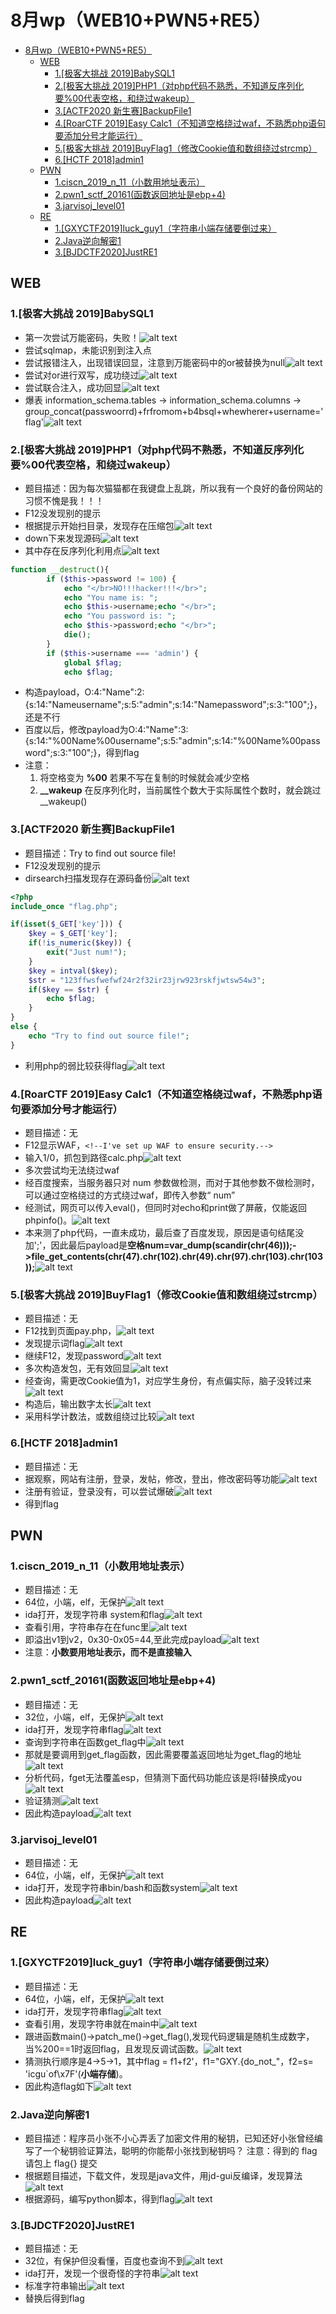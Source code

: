# 8月wp（WEB10+PWN5+RE5）

- [8月wp（WEB10+PWN5+RE5）](#8月wpweb10pwn5re5)
  - [WEB](#web)
    - [1.\[极客大挑战 2019\]BabySQL1](#1极客大挑战-2019babysql1)
    - [2.\[极客大挑战 2019\]PHP1（对php代码不熟悉，不知道反序列化要%00代表空格，和绕过wakeup）](#2极客大挑战-2019php1对php代码不熟悉不知道反序列化要00代表空格和绕过wakeup)
    - [3.\[ACTF2020 新生赛\]BackupFile1](#3actf2020-新生赛backupfile1)
    - [4.\[RoarCTF 2019\]Easy Calc1（不知道空格绕过waf，不熟悉php语句要添加分号才能运行）](#4roarctf-2019easy-calc1不知道空格绕过waf不熟悉php语句要添加分号才能运行)
    - [5.\[极客大挑战 2019\]BuyFlag1（修改Cookie值和数组绕过strcmp）](#5极客大挑战-2019buyflag1修改cookie值和数组绕过strcmp)
    - [6.\[HCTF 2018\]admin1](#6hctf-2018admin1)
  - [PWN](#pwn)
    - [1.ciscn\_2019\_n\_11（小数用地址表示）](#1ciscn_2019_n_11小数用地址表示)
    - [2.pwn1\_sctf\_20161(函数返回地址是ebp+4)](#2pwn1_sctf_20161函数返回地址是ebp4)
    - [3.jarvisoj\_level01](#3jarvisoj_level01)
  - [RE](#re)
    - [1.\[GXYCTF2019\]luck\_guy1（字符串小端存储要倒过来）](#1gxyctf2019luck_guy1字符串小端存储要倒过来)
    - [2.Java逆向解密1](#2java逆向解密1)
    - [3.\[BJDCTF2020\]JustRE1](#3bjdctf2020justre1)


## WEB

### 1.[极客大挑战 2019]BabySQL1

- 第一次尝试万能密码，失败！![alt text](图片/QQ20250814-141530.png)
- 尝试sqlmap，未能识别到注入点
- 尝试报错注入，出现错误回显，注意到万能密码中的or被替换为null![alt text](图片/QQ20250814-141451.png)
- 尝试对or进行双写，成功绕过![alt text](图片/QQ20250814-141800.png)
- 尝试联合注入，成功回显![alt text](图片/QQ20250814-145238.png)
- 爆表 information_schema.tables -> information_schema.columns -> group_concat(passwoorrd)+frfromom+b4bsql+whewherer+username='flag'![alt text](图片/QQ20250814-151940.png)

### 2.[极客大挑战 2019]PHP1（对php代码不熟悉，不知道反序列化要%00代表空格，和绕过wakeup）

- 题目描述：因为每次猫猫都在我键盘上乱跳，所以我有一个良好的备份网站的习惯不愧是我！！！
- F12没发现别的提示
- 根据提示开始扫目录，发现存在压缩包![alt text](图片/QQ20250814-152915.png)
- down下来发现源码![alt text](图片/QQ20250814-153159.png)
- 其中存在反序列化利用点![alt text](图片/QQ20250814-153559.png)

```php
function __destruct(){
        if ($this->password != 100) {
            echo "</br>NO!!!hacker!!!</br>";
            echo "You name is: ";
            echo $this->username;echo "</br>";
            echo "You password is: ";
            echo $this->password;echo "</br>";
            die();
        }
        if ($this->username === 'admin') {
            global $flag;
            echo $flag;
```

- 构造payload，O:4:"Name":2:{s:14:"Nameusername";s:5:"admin";s:14:"Namepassword";s:3:"100";}，还是不行
- 百度以后，修改payload为O:4:"Name":3:{s:14:"%00Name%00username";s:5:"admin";s:14:"%00Name%00password";s:3:"100";}，得到flag
- 注意：
  1. 将空格变为 **%00** 若果不写在复制的时候就会减少空格
  2. **__wakeup**  在反序列化时，当前属性个数大于实际属性个数时，就会跳过__wakeup()

### 3.[ACTF2020 新生赛]BackupFile1

- 题目描述：Try to find out source file!
- F12没发现别的提示
- dirsearch扫描发现存在源码备份![alt text](图片/QQ20250814-161740.png)

```php
<?php
include_once "flag.php";

if(isset($_GET['key'])) {
    $key = $_GET['key'];
    if(!is_numeric($key)) {
        exit("Just num!");
    }
    $key = intval($key);
    $str = "123ffwsfwefwf24r2f32ir23jrw923rskfjwtsw54w3";
    if($key == $str) {
        echo $flag;
    }
}
else {
    echo "Try to find out source file!";
}
```

- 利用php的弱比较获得flag![alt text](图片/QQ20250814-162437.png)

### 4.[RoarCTF 2019]Easy Calc1（不知道空格绕过waf，不熟悉php语句要添加分号才能运行）

- 题目描述：无
- F12显示WAF，`<!--I've set up WAF to ensure security.-->`
- 输入1/0，抓包到路径calc.php![alt text](图片/QQ20250814-173837.png)
- 多次尝试均无法绕过waf
- 经百度搜索，当服务器只对 num 参数做检测，而对于其他参数不做检测时，可以通过空格绕过的方式绕过waf，即传入参数“ num”
- 经测试，网页可以传入eval()，但同时对echo和print做了屏蔽，仅能返回phpinfo()。![alt text](图片/QQ20250815-091146.png)
- 本来测了php代码，一直未成功，最后查了百度发现，原因是语句结尾没加';'，因此最后payload是**空格num=var_dump(scandir(chr(46)));->file_get_contents(chr(47).chr(102).chr(49).chr(97).chr(103).chr(103));**![alt text](图片/QQ20250815-091615.png)

### 5.[极客大挑战 2019]BuyFlag1（修改Cookie值和数组绕过strcmp）

- 题目描述：无
- F12找到页面pay.php，![alt text](图片/QQ20250816-143551.png)
- 发现提示词flag![alt text](图片/QQ20250816-143648.png)
- 继续F12，发现password![alt text](图片/QQ20250816-143913.png)
- 多次构造发包，无有效回显![alt text](图片/QQ20250816-145814.png)
- 经查询，需更改Cookie值为1，对应学生身份，有点偏实际，脑子没转过来![alt text](图片/QQ20250816-150135.png)
- 构造后，输出数字太长![alt text](图片/QQ20250816-150223.png)
- 采用科学计数法，或数组绕过比较![alt text](图片/QQ20250816-150322.png)

### 6.[HCTF 2018]admin1

- 题目描述：无
- 据观察，网站有注册，登录，发帖，修改，登出，修改密码等功能![alt text](图片/QQ20250816-151231.png)
- 注册有验证，登录没有，可以尝试爆破![alt text](图片/QQ20250816-162859.png)
- 得到flag

## PWN

### 1.ciscn_2019_n_11（小数用地址表示）

- 题目描述：无
- 64位，小端，elf，无保护![alt text](图片/QQ20250815-092837.png)
- ida打开，发现字符串 system和flag![alt text](图片/QQ20250815-093326.png)
- 查看引用，字符串存在在func里![alt text](图片/QQ20250815-093531.png)
- 即溢出v1到v2，0x30-0x05=44,至此完成payload![alt text](图片/QQ20250815-095420.png)
- 注意：**小数要用地址表示，而不是直接输入**

### 2.pwn1_sctf_20161(函数返回地址是ebp+4)

- 题目描述：无
- 32位，小端，elf，无保护![alt text](图片/QQ20250818-170217.png)
- ida打开，发现字符串flag![alt text](图片/QQ20250818-170546.png)
- 查询到字符串在函数get_flag中![alt text](图片/QQ20250818-170717.png)
- 那就是要调用到get_flag函数，因此需要覆盖返回地址为get_flag的地址![alt text](图片/QQ20250818-172220.png)
- 分析代码，fget无法覆盖esp，但猜测下面代码功能应该是将I替换成you![alt text](图片/QQ20250819-173643.png)
- 验证猜测![alt text](图片/QQ20250819-174450.png)
- 因此构造payload![alt text](图片/QQ20250819-175629.png)

### 3.jarvisoj_level01

- 题目描述：无
- 64位，小端，elf，无保护![alt text](图片/QQ20250820-170813.png)
- ida打开，发现字符串bin/bash和函数system![alt text](图片/QQ20250820-171039.png)
- 因此构造payload![alt text](图片/QQ20250820-173536.png)

## RE

### 1.[GXYCTF2019]luck_guy1（字符串小端存储要倒过来）

- 题目描述：无
- 64位，小端，elf，无保护![alt text](图片/QQ20250815-095955.png)
- ida打开，发现字符串flag![alt text](图片/QQ20250815-100108.png)
- 查看引用，发现字符串就在main中![alt text](图片/QQ20250815-100152.png)
- 跟进函数main()->patch_me()->get_flag(),发现代码逻辑是随机生成数字，当%200==1时返回flag，且发现反调试函数。![alt text](图片/QQ20250815-100751.png)
- 猜测执行顺序是4->5->1，其中flag = f1+f2'，f1="GXY.{do_not_"，f2=s= 'icgu`of\x7F'(**小端存储**)。
- 因此构造flag如下![alt text](图片/QQ20250815-103426.png)

### 2.Java逆向解密1

- 题目描述：程序员小张不小心弄丢了加密文件用的秘钥，已知还好小张曾经编写了一个秘钥验证算法，聪明的你能帮小张找到秘钥吗？ 注意：得到的 flag 请包上 flag{} 提交
- 根据题目描述，下载文件，发现是java文件，用jd-gui反编译，发现算法![alt text](图片/QQ20250818-164138.png)
- 根据源码，编写python脚本，得到flag![alt text](图片/QQ20250818-165704.png)

### 3.[BJDCTF2020]JustRE1

- 题目描述：无
- 32位，有保护但没看懂，百度也查询不到![alt text](图片/QQ20250820-085015.png)
- ida打开，发现一个很奇怪的字符串![alt text](图片/QQ20250820-094246.png)
- 标准字符串输出![alt text](图片/QQ20250820-094402.png)
- 替换后得到flag
